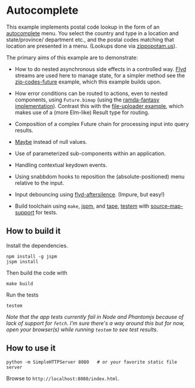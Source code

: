 # Autocomplete

This example implements postal code lookup in the form of an [autocomplete][wp] 
menu. You select the country and type in a location and state/province/
department etc., and the postal codes matching that location are presented in a 
menu. (Lookups done via [zippopotam.us][zippo]).

The primary aims of this example are to demonstrate:

- How to do nested asynchronous side effects in a controlled way. [Flyd][flyd] 
  streams are used here to manage state, for a simpler method see the 
  [zip-codes-future][zip] example, which this example builds upon.

- How error conditions can be routed to actions, even to nested components,
  using `Future.bimap` (using the [ramda-fantasy implementation][fut]). Contrast
  this with the [file-uploader example][fup], which makes use of a (more 
  Elm-like) Result type for routing.

- Composition of a complex Future chain for processing input into query results.

- [Maybe][maybe] instead of null values.

- Use of parameterized sub-components within an application.

- Handling contextual keydown events.

- Using snabbdom hooks to reposition the (absolute-positioned) menu relative to
  the input.

- Input debouncing using [flyd-aftersilence][debounce]. (Impure, but easy!)

- Build toolchain using `make`, [jspm][jspm], and [tape][tape], [testem][testem] 
  with [source-map-support][sms] for tests.


## How to build it

Install the dependencies.

```
npm install -g jspm
jspm install
```

Then build the code with

```
make build
```

Run the tests

```
testem
```

_Note that the app tests currently fail in Node and Phantomjs because of lack of
support for `fetch`. I'm sure there's a way around this but for now, open your 
browser(s) while running `testem` to see test results._


## How to use it

```
python -m SimpleHTTPServer 8080   # or your favorite static file server
```

Browse to `http://localhost:8080/index.html`.



[wp]: https://en.wikipedia.org/wiki/Autocomplete
[zip]: https://github.com/paldepind/functional-frontend-architecture/tree/master/examples/zip-codes-future
[fup]: https://github.com/paldepind/functional-frontend-architecture/tree/master/examples/file-uploader
[zippo]: http://zippopotam.us
[fut]:  https://github.com/ramda/ramda-fantasy/tree/master/src/Future.js
[maybe]:  https://github.com/ramda/ramda-fantasy/tree/master/src/Maybe.js
[flyd]: https://github.com/paldepind/flyd
[debounce]: https://github.com/paldepind/flyd-aftersilence
[jspm]: http://jspm.io
[tape]: https://github.com/substack/tape
[testem]: https://github.com/airportyh/testem
[sms]: https://github.com/evanw/node-source-map-support

